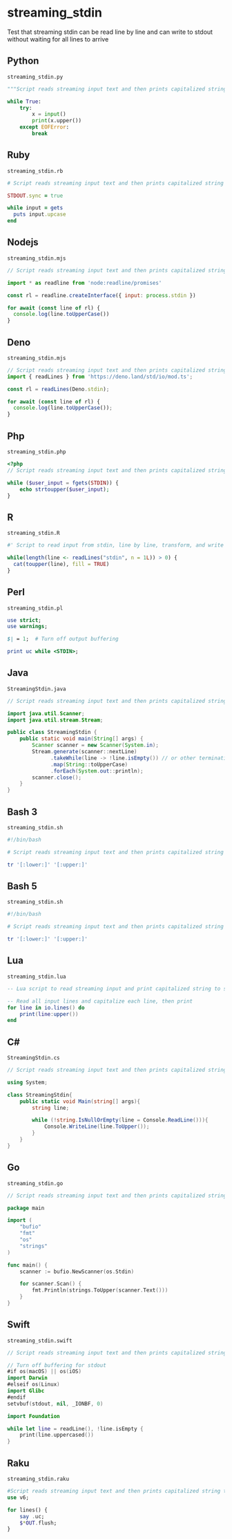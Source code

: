 # streaming_stdin

Test that streaming stdin can be read line by line and can write to stdout
without waiting for all lines to arrive

## Python

`streaming_stdin.py`

```python
"""Script reads streaming input text and then prints capitalized string to stdout"""

while True:
    try:
        x = input()
        print(x.upper())
    except EOFError:
        break
```

## Ruby

`streaming_stdin.rb`

```ruby
# Script reads streaming input text and then prints capitalized string to stdout

STDOUT.sync = true

while input = gets
  puts input.upcase
end
```

## Nodejs

`streaming_stdin.mjs`

```javascript
// Script reads streaming input text and then prints capitalized string to stdout

import * as readline from 'node:readline/promises'

const rl = readline.createInterface({ input: process.stdin })

for await (const line of rl) {
  console.log(line.toUpperCase())
}
```

## Deno

`streaming_stdin.mjs`

```javascript
// Script reads streaming input text and then prints capitalized string to stdout
import { readLines } from 'https://deno.land/std/io/mod.ts';

const rl = readLines(Deno.stdin);

for await (const line of rl) {
  console.log(line.toUpperCase());
}
```

## Php

`streaming_stdin.php`

```php
<?php
// Script reads streaming input text and then prints capitalized string to stdout

while ($user_input = fgets(STDIN)) {
    echo strtoupper($user_input);
}
```

## R

`streaming_stdin.R`

```r
#' Script to read input from stdin, line by line, transform, and write to stdout

while(length(line <- readLines("stdin", n = 1L)) > 0) {
  cat(toupper(line), fill = TRUE)
}
```

## Perl

`streaming_stdin.pl`

```perl
use strict;
use warnings;

$| = 1;  # Turn off output buffering

print uc while <STDIN>;
```

## Java

`StreamingStdin.java`

```java
// Script reads streaming input text and then prints capitalized string to stdout

import java.util.Scanner;
import java.util.stream.Stream;

public class StreamingStdin {
    public static void main(String[] args) {
        Scanner scanner = new Scanner(System.in);
        Stream.generate(scanner::nextLine)
              .takeWhile(line -> !line.isEmpty()) // or other termination condition
              .map(String::toUpperCase)
              .forEach(System.out::println);
        scanner.close();
    }
}
```

## Bash 3

`streaming_stdin.sh`

```bash
#!/bin/bash

# Script reads streaming input text and then prints capitalized string to stdout

tr '[:lower:]' '[:upper:]'
```

## Bash 5

`streaming_stdin.sh`

```bash
#!/bin/bash

# Script reads streaming input text and then prints capitalized string to stdout

tr '[:lower:]' '[:upper:]'
```

## Lua

`streaming_stdin.lua`

```lua
-- Lua script to read streaming input and print capitalized string to stdout

-- Read all input lines and capitalize each line, then print
for line in io.lines() do
    print(line:upper())
end
```

## C#

`StreamingStdin.cs`

```csharp
// Script reads streaming input text and then prints capitalized string to stdout

using System;

class StreamingStdin{
    public static void Main(string[] args){
        string line;

        while (!string.IsNullOrEmpty(line = Console.ReadLine())){
            Console.WriteLine(line.ToUpper());
        }
    }
}
```

## Go

`streaming_stdin.go`

```go
// Script reads streaming input text and then prints capitalized string to stdout

package main

import (
	"bufio"
	"fmt"
	"os"
	"strings"
)

func main() {
	scanner := bufio.NewScanner(os.Stdin)

	for scanner.Scan() {
		fmt.Println(strings.ToUpper(scanner.Text()))
	}
}
```

## Swift

`streaming_stdin.swift`

```swift
// Script reads streaming input text and then prints capitalized string to stdout

// Turn off buffering for stdout
#if os(macOS) || os(iOS)
import Darwin
#elseif os(Linux)
import Glibc
#endif
setvbuf(stdout, nil, _IONBF, 0)

import Foundation

while let line = readLine(), !line.isEmpty {
    print(line.uppercased())
}
```

## Raku

`streaming_stdin.raku`

```raku
#Script reads streaming input text and then prints capitalized string to stdout
use v6;

for lines() {
    say .uc;
    $*OUT.flush;
}
```


